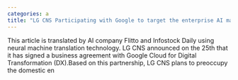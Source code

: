 ```yaml
---
categories: a
title: "LG CNS Participating with Google to target the enterprise AI market"
---
```

This article is translated by AI company Flitto and Infostock Daily using neural machine translation technology. LG CNS announced on the 25th that it has signed a business agreement with Google Cloud for Digital Transformation (DX).Based on this partnership, LG CNS plans to preoccupy the domestic en